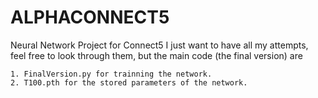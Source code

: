 # ALPHACONNECT5
Neural Network Project for Connect5
I just want to have all my attempts, feel free to look through them, but the main code (the final version) are

    1. FinalVersion.py for trainning the network.
    2. T100.pth for the stored parameters of the network.
    
